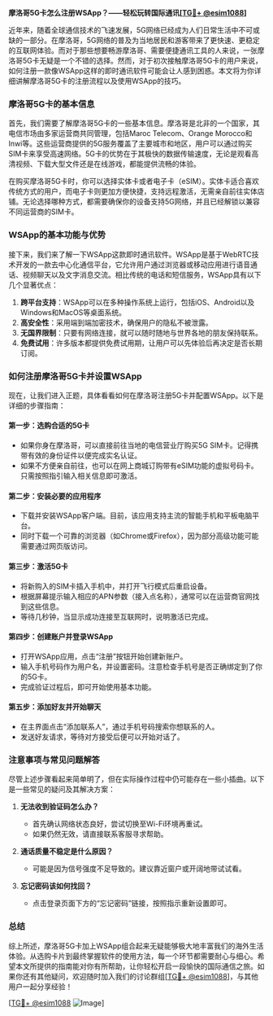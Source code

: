 **摩洛哥5G卡怎么注册WSApp？——轻松玩转国际通讯[[TG💪+ @esim1088](https://t.me/s/esim1088)]**

近年来，随着全球通信技术的飞速发展，5G网络已经成为人们日常生活中不可或缺的一部分。在摩洛哥，5G网络的普及为当地居民和游客带来了更快速、更稳定的互联网体验。而对于那些想要畅游摩洛哥、需要便捷通讯工具的人来说，一张摩洛哥5G卡无疑是一个不错的选择。然而，对于初次接触摩洛哥5G卡的用户来说，如何注册一款像WSApp这样的即时通讯软件可能会让人感到困惑。本文将为你详细讲解摩洛哥5G卡的注册流程以及使用WSApp的技巧。

### 摩洛哥5G卡的基本信息

首先，我们需要了解摩洛哥5G卡的一些基本信息。摩洛哥是北非的一个国家，其电信市场由多家运营商共同管理，包括Maroc Telecom、Orange Morocco和Inwi等。这些运营商提供的5G服务覆盖了主要城市和地区，用户可以通过购买SIM卡来享受高速网络。5G卡的优势在于其极快的数据传输速度，无论是观看高清视频、下载大型文件还是在线游戏，都能提供流畅的体验。

在购买摩洛哥5G卡时，你可以选择实体卡或者电子卡（eSIM）。实体卡适合喜欢传统方式的用户，而电子卡则更加方便快捷，支持远程激活，无需亲自前往实体店铺。无论选择哪种方式，都需要确保你的设备支持5G网络，并且已经解锁以兼容不同运营商的SIM卡。

### WSApp的基本功能与优势

接下来，我们来了解一下WSApp这款即时通讯软件。WSApp是基于WebRTC技术开发的一款去中心化通信平台，它允许用户通过浏览器或移动应用进行语音通话、视频聊天以及文字消息交流。相比传统的电话和短信服务，WSApp具有以下几个显著优点：

1. **跨平台支持**：WSApp可以在多种操作系统上运行，包括iOS、Android以及Windows和MacOS等桌面系统。
2. **高安全性**：采用端到端加密技术，确保用户的隐私不被泄露。
3. **无国界限制**：只要有网络连接，就可以随时随地与世界各地的朋友保持联系。
4. **免费试用**：许多版本都提供免费试用期，让用户可以先体验后再决定是否长期订阅。

### 如何注册摩洛哥5G卡并设置WSApp

现在，让我们进入正题，具体看看如何在摩洛哥注册5G卡并配置WSApp。以下是详细的步骤指南：

#### 第一步：选购合适的5G卡
- 如果你身在摩洛哥，可以直接前往当地的电信营业厅购买5G SIM卡。记得携带有效的身份证件以便完成实名认证。
- 如果不方便亲自前往，也可以在网上商城订购带有eSIM功能的虚拟号码卡。只需按照指引输入相关信息即可激活。

#### 第二步：安装必要的应用程序
- 下载并安装WSApp客户端。目前，该应用支持主流的智能手机和平板电脑平台。
- 同时下载一个可靠的浏览器（如Chrome或Firefox），因为部分高级功能可能需要通过网页版访问。

#### 第三步：激活5G卡
- 将新购入的SIM卡插入手机中，并打开飞行模式后重启设备。
- 根据屏幕提示输入相应的APN参数（接入点名称），通常可以在运营商官网找到这些信息。
- 等待几秒钟，当显示成功连接至互联网时，说明激活已完成。

#### 第四步：创建账户并登录WSApp
- 打开WSApp应用，点击“注册”按钮开始创建新账户。
- 输入手机号码作为用户名，并设置密码。注意检查手机号是否正确绑定到了你的5G卡。
- 完成验证过程后，即可开始使用基本功能。

#### 第五步：添加好友并开始聊天
- 在主界面点击“添加联系人”，通过手机号码搜索你想联系的人。
- 发送好友请求，等待对方接受后便可以开始对话了。

### 注意事项与常见问题解答

尽管上述步骤看起来简单明了，但在实际操作过程中仍可能存在一些小插曲。以下是一些常见的疑问及其解决方案：

1. **无法收到验证码怎么办？**
   - 首先确认网络状态良好，尝试切换至Wi-Fi环境再重试。
   - 如果仍然无效，请直接联系客服寻求帮助。

2. **通话质量不稳定是什么原因？**
   - 可能是因为信号强度不足导致的。建议靠近窗户或开阔地带试试看。

3. **忘记密码该如何找回？**
   - 点击登录页面下方的“忘记密码”链接，按照指示重新设置即可。

### 总结

综上所述，摩洛哥5G卡加上WSApp组合起来无疑能够极大地丰富我们的海外生活体验。从选购卡片到最终掌握软件的使用方法，每一个环节都需要耐心与细心。希望本文所提供的指南能对你有所帮助，让你轻松开启一段愉快的国际通信之旅。如果你还有其他疑问，欢迎随时加入我们的讨论群组[[TG💪+ @esim1088](https://t.me/s/esim1088)]，与其他用户一起分享经验！

[[TG💪+ @esim1088](https://t.me/s/esim1088) ![Image](https://i.postimg.cc/4NQfJmqS/Snipaste-2025-05-13-00-14-12.png)]